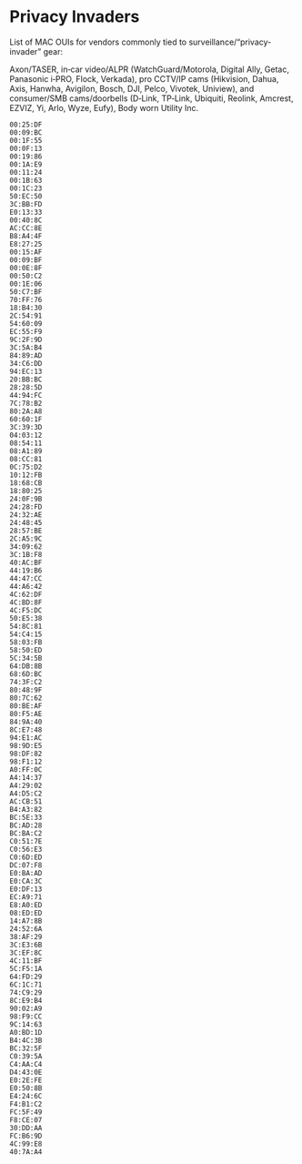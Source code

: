 # Privacy Invaders

List of MAC OUIs for vendors commonly tied to surveillance/“privacy-invader” gear: 

Axon/TASER, in‑car video/ALPR (WatchGuard/Motorola, Digital Ally, Getac, Panasonic i‑PRO, Flock, Verkada), pro CCTV/IP cams (Hikvision, Dahua, Axis, Hanwha, Avigilon, Bosch, DJI, Pelco, Vivotek, Uniview), and consumer/SMB cams/doorbells (D‑Link, TP‑Link, Ubiquiti, Reolink, Amcrest, EZVIZ, Yi, Arlo, Wyze, Eufy), Body worn Utility Inc.
```
00:25:DF
00:09:BC
00:1F:55
00:0F:13
00:19:86
00:1A:E9
00:11:24
00:1B:63
00:1C:23
50:EC:50
3C:BB:FD
E0:13:33
00:40:8C
AC:CC:8E
B8:A4:4F
E8:27:25
00:15:AF
00:09:BF
00:0E:8F
00:50:C2
00:1E:06
50:C7:BF
70:FF:76
18:B4:30
2C:54:91
54:60:09
EC:55:F9
9C:2F:9D
3C:5A:B4
84:89:AD
34:C6:DD
94:EC:13
20:BB:BC
28:28:5D
44:94:FC
7C:78:B2
80:2A:A8
60:60:1F
3C:39:3D
04:03:12
08:54:11
08:A1:89
08:CC:81
0C:75:D2
10:12:FB
18:68:CB
18:80:25
24:0F:9B
24:28:FD
24:32:AE
24:48:45
28:57:BE
2C:A5:9C
34:09:62
3C:1B:F8
40:AC:BF
44:19:B6
44:47:CC
44:A6:42
4C:62:DF
4C:BD:8F
4C:F5:DC
50:E5:38
54:8C:81
54:C4:15
58:03:FB
58:50:ED
5C:34:5B
64:DB:8B
68:6D:BC
74:3F:C2
80:48:9F
80:7C:62
80:BE:AF
80:F5:AE
84:9A:40
8C:E7:48
94:E1:AC
98:9D:E5
98:DF:82
98:F1:12
A0:FF:0C
A4:14:37
A4:29:02
A4:D5:C2
AC:CB:51
B4:A3:82
BC:5E:33
BC:AD:28
BC:BA:C2
C0:51:7E
C0:56:E3
C0:6D:ED
DC:07:F8
E0:BA:AD
E0:CA:3C
E0:DF:13
EC:A9:71
E8:A0:ED
08:ED:ED
14:A7:8B
24:52:6A
38:AF:29
3C:E3:6B
3C:EF:8C
4C:11:BF
5C:F5:1A
64:FD:29
6C:1C:71
74:C9:29
8C:E9:B4
90:02:A9
98:F9:CC
9C:14:63
A0:BD:1D
B4:4C:3B
BC:32:5F
C0:39:5A
C4:AA:C4
D4:43:0E
E0:2E:FE
E0:50:8B
E4:24:6C
F4:B1:C2
FC:5F:49
F8:CE:07
30:DD:AA
FC:B6:9D
4C:99:E8
40:7A:A4
```
